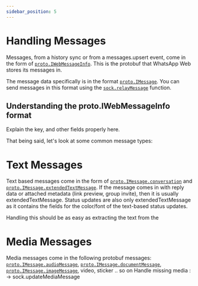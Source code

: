 ```yaml
---
sidebar_position: 5
---
```


# Handling Messages
Messages, from a history sync or from a messages.upsert event, come in the form of [`proto.IWebMessageInfo`](../api/namespaces/proto/interfaces/IWebMessageInfo). This is the protobuf that WhatsApp Web stores its messages in.

The message data specifically is in the format [`proto.IMessage`](../api/namespaces/proto/interfaces/IMessage).
You can send messages in this format using the [`sock.relayMessage`](../api/functions/makeWASocket#relaymessage) function.

## Understanding the proto.IWebMessageInfo format
Explain the key, and other fields properly here.


That being said, let's look at some common message types:

# Text Messages
Text based messages come in the form of [`proto.IMessage.conversation`](../api/namespaces/proto/interfaces/IMessage#conversation) and [`proto.IMessage.extendedTextMessage`](../api/namespaces/proto/interfaces/IMessage#extendedtextmessage).
If the message comes in with reply data or attached metadata (link preview, group invite), then it is usually extendedTextMessage.
Status updates are also only extendedTextMessage as it contains the fields for the color/font of the text-based status updates.

Handling this should be as easy as extracting the text from the

# Media Messages
Media messages come in the following protobuf messages: [`proto.IMessage.audioMessage`](../api/namespaces/proto/interfaces/IMessage#audiomessage), [`proto.IMessage.documentMessage`](../api/namespaces/proto/interfaces/IMessage#documentmessage), [`proto.IMessage.imageMessage`](../api/namespaces/proto/interfaces/IMessage#imagemessage), video, sticker .. so on
Handle missing media : -> sock.updateMediaMessage
